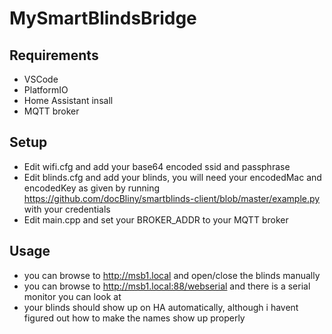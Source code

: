 # MySmartBlindsBridge

## Requirements
- VSCode
- PlatformIO
- Home Assistant insall
- MQTT broker

## Setup
- Edit wifi.cfg and add your base64 encoded ssid and passphrase
- Edit blinds.cfg and add your blinds, you will need your encodedMac and encodedKey as given by running https://github.com/docBliny/smartblinds-client/blob/master/example.py with your credentials
- Edit main.cpp and set your BROKER_ADDR to your MQTT broker

## Usage
- you can browse to http://msb1.local and open/close the blinds manually
- you can browse to http://msb1.local:88/webserial and there is a serial monitor you can look at
- your blinds should show up on HA automatically, although i havent figured out how to make the names show up properly
